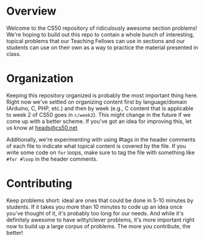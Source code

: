 Overview
========
Welcome to the CS50 repository of ridiculously awesome section problems! We're
hoping to build out this repo to contain a whole bunch of interesting, topical
problems that our Teaching Fellows can use in sections and our students can use
on their own as a way to practice the material presented in class.

Organization
============
Keeping this repository organized is probably the most important thing here.
Right now we've settled on organizing content first by language/domain (Arduino,
C, PHP, etc.) and then by week (e.g., C content that is applicable to week 2 of
CS50 goes in `c/week2`). This might change in the future if we come up with a
better scheme. If you've got an idea for improving this, let us know at
heads@cs50.net

Additionally, we're experimenting with using #tags in the header comments of
each file to indicate what topical content is covered by the file. If you write
some code on `for` loops, make sure to tag the file with something like `#for
#loop` in the header comments.

Contributing
============
Keep problems short: ideal are ones that could be done in 5-10 minutes by
students. If it takes you more than 10 minutes to code up an idea once you've
thought of it, it's probably too long for our needs. And while it's definitely
awesome to have witty/clever problems, it's more important right now to build
up a large corpus of problems. The more you contribute, the better!
